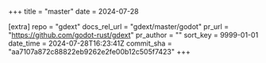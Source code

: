 +++
title = "master"
date = 2024-07-28

[extra]
repo = "gdext"
docs_rel_url = "gdext/master/godot"
pr_url = "https://github.com/godot-rust/gdext"
pr_author = ""
sort_key = 9999-01-01
date_time = 2024-07-28T16:23:41Z
commit_sha = "aa7107a872c88822eb9262e2fe00b12c505f7423"
+++


